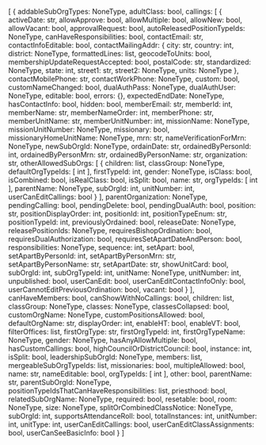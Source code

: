 [
  {
    addableSubOrgTypes: NoneType,
    adultClass: bool,
    callings: [
      {
        activeDate: str,
        allowApprove: bool,
        allowMultiple: bool,
        allowNew: bool,
        allowVacant: bool,
        approvalRequest: bool,
        autoReleasedPositionTypeIds: NoneType,
        canHaveResponsibilities: bool,
        contactEmail: str,
        contactInfoEditable: bool,
        contactMailingAddr: {
          city: str,
          country: int,
          district: NoneType,
          formattedLines: list,
          geocodeToUnits: bool,
          membershipUpdateRequestAccepted: bool,
          postalCode: str,
          standardized: NoneType,
          state: int,
          street1: str,
          street2: NoneType,
          units: NoneType
        },
        contactMobilePhone: str,
        contactWorkPhone: NoneType,
        custom: bool,
        customNameChanged: bool,
        dualAuthPass: NoneType,
        dualAuthUser: NoneType,
        editable: bool,
        errors: {},
        expectedEndDate: NoneType,
        hasContactInfo: bool,
        hidden: bool,
        memberEmail: str,
        memberId: int,
        memberName: str,
        memberNameOrder: int,
        memberPhone: str,
        memberUnitName: str,
        memberUnitNumber: int,
        missionName: NoneType,
        missionUnitNumber: NoneType,
        missionary: bool,
        missionaryHomeUnitName: NoneType,
        mrn: str,
        nameVerificationForMrn: NoneType,
        newSubOrgId: NoneType,
        ordainDate: str,
        ordainedByPersonId: int,
        ordainedByPersonMrn: str,
        ordainedByPersonName: str,
        organization: str,
        otherAllowedSubOrgs: [
          {
            children: list,
            classGroup: NoneType,
            defaultOrgTypeIds: [
              int
            ],
            firstTypeId: int,
            gender: NoneType,
            isClass: bool,
            isCombined: bool,
            isRealClass: bool,
            isSplit: bool,
            name: str,
            orgTypeIds: [
              int
            ],
            parentName: NoneType,
            subOrgId: int,
            unitNumber: int,
            userCanEditCallings: bool
          }
        ],
        parentOrganization: NoneType,
        pendingCalling: bool,
        pendingDelete: bool,
        pendingDualAuth: bool,
        position: str,
        positionDisplayOrder: int,
        positionId: int,
        positionTypeEnum: str,
        positionTypeId: int,
        previouslyOrdained: bool,
        releaseDate: NoneType,
        releasePositionIds: NoneType,
        requiresBishopOrdination: bool,
        requiresDualAuthorization: bool,
        requiresSetApartDateAndPerson: bool,
        responsibilities: NoneType,
        sequence: int,
        setApart: bool,
        setApartByPersonId: int,
        setApartByPersonMrn: str,
        setApartByPersonName: str,
        setApartDate: str,
        showUnitCard: bool,
        subOrgId: int,
        subOrgTypeId: int,
        unitName: NoneType,
        unitNumber: int,
        unpublished: bool,
        userCanEdit: bool,
        userCanEditContactInfoOnly: bool,
        userCannotEditPreviousOrdination: bool,
        vacant: bool
      }
    ],
    canHaveMembers: bool,
    canShowWithNoCallings: bool,
    children: list,
    classGroup: NoneType,
    classes: NoneType,
    classesCollapsed: bool,
    customOrgName: NoneType,
    customPositionsAllowed: bool,
    defaultOrgName: str,
    displayOrder: int,
    enableHT: bool,
    enableVT: bool,
    filterOffices: list,
    firstOrgType: str,
    firstOrgTypeId: int,
    firstOrgTypeName: NoneType,
    gender: NoneType,
    hasAnyAllowMultiple: bool,
    hasCustomCallings: bool,
    highCouncilOrDistrictCouncil: bool,
    instance: int,
    isSplit: bool,
    leadershipSubOrgId: NoneType,
    members: list,
    mergeableSubOrgTypeIds: list,
    missionaries: bool,
    multipleAllowed: bool,
    name: str,
    nameEditable: bool,
    orgTypeIds: [
      int
    ],
    other: bool,
    parentName: str,
    parentSubOrgId: NoneType,
    positionTypeIdsThatCanHaveResponsibilities: list,
    priesthood: bool,
    relatedSubOrgName: NoneType,
    required: bool,
    resetable: bool,
    room: NoneType,
    size: NoneType,
    splitOrCombinedClassNotice: NoneType,
    subOrgId: int,
    supportsAttendanceRoll: bool,
    totalInstances: int,
    unitNumber: int,
    unitType: int,
    userCanEditCallings: bool,
    userCanEditClassAssignments: bool,
    userCanSeeBasicInfo: bool
  }
]